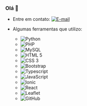 ### Olá 👋
 - Entre em contato: [![E-mail](https://img.shields.io/badge/-julia@orditi.com.br-c14438?style=flat&logo=Gmail&logoColor=white&link=mailto:julia@orditi.com.br)](mailto:julia@orditi.com.br "E-mail")
 
 - Algumas ferramentas que utilizo: 
     - ![Python](https://img.shields.io/badge/-Python-black?style=flat&logo=python)
     - ![PHP](https://img.shields.io/badge/-PHP-563D7C?style=flat&logo=PHP) 
     - ![MySQL](https://img.shields.io/badge/-MySQL-black?style=flat&logo=MySQL&logoColor=white)
     - ![HTML 5](https://img.shields.io/badge/-HTML%205-E34F26?style=flat&logo=HTML5&logoColor=white)
     - ![CSS 3](https://img.shields.io/badge/-CSS%203-1572B6?style=flat&logo=CSS3) 
     - ![Bootstrap](https://img.shields.io/badge/-Bootstrap-purple?style=flat&logo=bootstrap)
     - ![Typescript](https://img.shields.io/badge/-Typescript-red?style=flat&logo=typescript) 
     - ![JavaScript](https://img.shields.io/badge/-JavaScript-yellow?style=flat&logo=JavaScript)
     - ![Ionic](https://img.shields.io/badge/-Ionic-white?style=flat&logo=Ionic)
     - ![React](https://img.shields.io/badge/-React-blue?style=flat&logo=react)
     - ![Leaflet](https://img.shields.io/badge/-Leaflet-green?style=flat&logo=leaflet)
     - ![GitHub](https://img.shields.io/badge/-GitHub-181717?style=flat&logo=GitHub)
